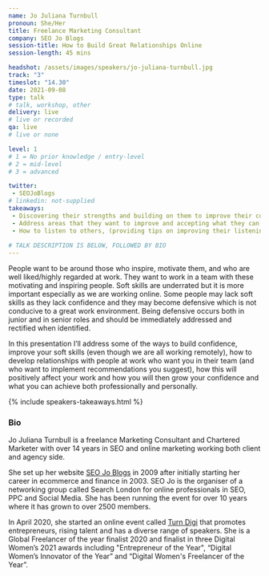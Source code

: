 ```yaml
---
name: Jo Juliana Turnbull
pronoun: She/Her
title: Freelance Marketing Consultant
company: SEO Jo Blogs
session-title: How to Build Great Relationships Online
session-length: 45 mins

headshot: /assets/images/speakers/jo-juliana-turnbull.jpg
track: "3"
timeslot: "14.30"
date: 2021-09-08
type: talk
# talk, workshop, other
delivery: live
# live or recorded
qa: live
# live or none

level: 1
# 1 = No prior knowledge / entry-level
# 2 = mid-level
# 3 = advanced

twitter:
 - SEOJoBlogs
# linkedin: not-supplied
takeaways:
 - Discovering their strengths and building on them to improve their confidence. 
 - Address areas that they want to improve and accepting what they can or cannot change 
 - How to listen to others, (providing tips on improving their listening and getting people to listen to them and take what they have said on board)
 
# TALK DESCRIPTION IS BELOW, FOLLOWED BY BIO
---
```


People want to be around those who inspire, motivate them, and who are well liked/highly regarded at work. They want to work in a team with these motivating and inspiring people. Soft skills are underrated but it is more important especially as we are working online. Some people may lack soft skills as they lack confidence and they may become defensive which is not conducive to a great work environment. Being defensive occurs both in junior and in senior roles and should be immediately addressed and rectified when identified.
 
In this presentation I’ll address some of the ways to build confidence, improve your soft skills (even though we are all working remotely), how to develop relationships with people at work who want you in their team (and who want to implement recommendations you suggest), how this will positively affect your work and how you will then grow your confidence and what you can achieve both professionally and personally.


{% include speakers-takeaways.html %}

<h3>Bio</h3>
Jo Juliana Turnbull is a freelance Marketing Consultant and Chartered Marketer with over 14 years in SEO and online marketing working both client and agency side.
 
She set up her website <a href="https://www.seojoblogs.com/" target="_blank" rel="nofollow">SEO Jo Blogs</a> in 2009 after initially starting her career in ecommerce and finance in 2003. SEO Jo is the organiser of a networking group called Search London for online professionals in SEO, PPC and Social Media. She has been running the event for over 10 years where it has grown to over 2500 members. 
 
In April 2020, she started an online event called <a href="https://www.youtube.com/channel/UC5pFy7sF-xpqSvtfmrvs4Bg" target="_blank" rel="nofollow">Turn Digi</a> that promotes entrepreneurs, rising talent and has a diverse range of speakers. She is a Global Freelancer of the year finalist 2020 and finalist in three Digital Women’s 2021 awards including "Entrepreneur of the Year",  “Digital Women’s Innovator of the Year” and “Digital Women's Freelancer of the Year”.
